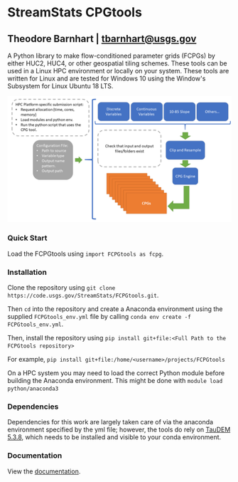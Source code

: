 # StreamStats CPGtools
## Theodore Barnhart | tbarnhart@usgs.gov

A Python library to make flow-conditioned parameter grids (FCPGs) by either HUC2, HUC4, or other geospatial tiling schemes. These tools can be used in a Linux HPC environment or locally on your system. These tools are written for Linux and are tested for Windows 10 using the Window's Subsystem for Linux Ubuntu 18 LTS.

![package structure](./img/CPG_tool_structure.png)

### Quick Start
Load the FCPGtools using `import FCPGtools as fcpg`.

### Installation

Clone the repository using `git clone https://code.usgs.gov/StreamStats/FCPGtools.git`.

Then `cd` into the repository and create a Anaconda environment using the supplied `FCPGtools_env.yml` file by calling `conda env create -f FCPGtools_env.yml`.

Then, install the repository using `pip install git+file:<Full Path to the FCPGtools repository>`

For example, `pip install git+file:/home/<username>/projects/FCPGtools`

On a HPC system you may need to load the correct Python module before building the Anaconda environment. This might be done with `module load python/anaconda3`

### Dependencies

Dependencies for this work are largely taken care of via the anaconda environment specified by the yml file; however, the tools do rely on [TauDEM 5.3.8](https://github.com/dtarb/TauDEM/tree/v5.3.8), which needs to be installed and visible to your conda environment.

### Documentation

View the [documentation](https://code.usgs.gov/StreamStats/FCPGtools/-/blob/master/documentation/html/index.html).